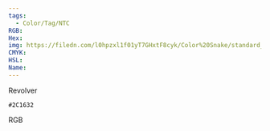 ```yaml
---
tags:
  - Color/Tag/NTC
RGB:
Hex:
img: https://filedn.com/l0hpzxl1f01yT7GHxtF8cyk/Color%20Snake/standard_csv_to_svg//2C1632.svg
CMYK:
HSL:
Name:
---
```

Revolver
```palette
#2C1632
```
RGB
